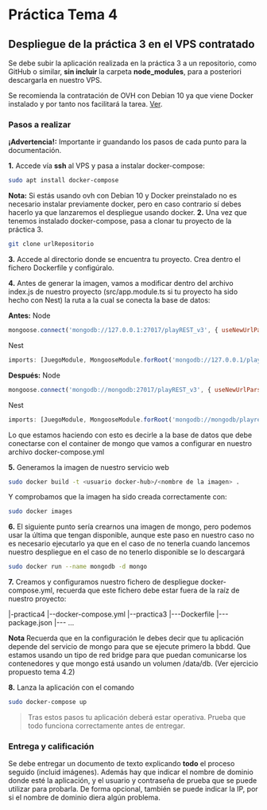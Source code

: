 # Práctica Tema 4

## Despliegue de la práctica 3 en el VPS contratado

Se debe subir la aplicación realizada en la práctica 3 a un repositorio, como GitHub o similar, **sin incluir** la carpeta **node_modules**, para a posteriori descargarla en nuestro VPS.

Se recomienda la contratación de OVH con Debian 10 ya que viene Docker instalado y por tanto nos facilitará la tarea. [Ver](https://www.ovh.es/order/vps/?v=3&_gl=1*175gno2*_gcl_aw*R0NMLjE2NzM5NTgwMjMuQ2owS0NRaUFxNW1lQmhDeUFSSXNBSnJ0ZHI2bTBscjZLUUtLanY5QmxYMlhZeG54Z2ZJMlNhM1hvanBLV1daS3J4WXVMSzd3SDRPWDVZRWFBdnZuRUFMd193Y0I.#/vps/build?selection=~(range~'Starter~flavor~'vps-starter-1-2-20~os~'debian_10_docker~datacenters~(GRA~1)~pricingMode~'default~duration~'P1M)).

### Pasos a realizar
**¡Advertencia!:** Importante ir guandando los pasos de cada punto para la documentación.

**1.** Accede vía **ssh** al VPS y pasa a instalar docker-compose:
```bash
sudo apt install docker-compose
```
**Nota:** Si estás usando ovh con Debian 10 y Docker preinstalado no es necesario instalar previamente docker, pero en caso contrario sí debes hacerlo ya que lanzaremos el despliegue usando docker.
**2.** Una vez que tenemos instalado docker-compose, pasa a clonar tu proyecto de la práctica 3.
```bash
git clone urlRepositorio
```
**3.** Accede al directorio donde se encuentra tu proyecto. Crea dentro el fichero Dockerfile y configúralo.

**4.** Antes de generar la imagen, vamos a modificar dentro del archivo index.js de nuestro proyecto (src/app.module.ts si tu proyecto ha sido hecho con Nest) la ruta a la cual se conecta la base de datos:

**Antes:**
Node
```js
mongoose.connect('mongodb://127.0.0.1:27017/playREST_v3', { useNewUrlParser: true, useUnifiedTopology: true });
```
Nest
```ts
imports: [JuegoModule, MongooseModule.forRoot('mongodb://127.0.0.1/playrest_V3'), WebModule],
```
**Después:**
Node
```js
mongoose.connect('mongodb://mongodb:27017/playREST_v3', { useNewUrlParser: true, useUnifiedTopology: true });
```
Nest
```ts
imports: [JuegoModule, MongooseModule.forRoot('mongodb://mongodb/playrest_V3'), WebModule],
```

Lo que estamos haciendo con esto es decirle a la base de datos que debe conectarse con el container de mongo que vamos a configurar en nuestro archivo docker-compose.yml

**5.** Generamos la imagen de nuestro servicio web
```bash
sudo docker build -t <usuario docker-hub>/<nombre de la imagen> .
```

Y comprobamos que la imagen ha sido creada correctamente con:
```bash
sudo docker images
```
**6.** El siguiente punto sería crearnos una imagen de mongo, pero podemos usar la última que tengan disponible, aunque este paso en nuestro caso no es necesario ejecutarlo ya que en el caso de no tenerla cuando lancemos nuestro despliegue en el caso de no tenerlo disponible se lo descargará
```bash
sudo docker run --name mongodb -d mongo
```
**7.** Creamos y configuramos nuestro fichero de despliegue docker-compose.yml, recuerda que este fichero debe estar fuera de la raíz de nuestro proyecto:

|-practica4
|--docker-compose.yml
|--practica3
|---Dockerfile
|---package.json
|--- ...

**Nota** Recuerda que en la configuración le debes decir que tu aplicación depende del servicio de mongo para que se ejecute primero la bbdd. Que estamos usando un tipo de red bridge para que puedan comunicarse los contenedores y que mongo está usando un volumen /data/db. (Ver ejercicio propuesto tema 4.2)

**8.** Lanza la aplicación con el comando
```bash
sudo docker-compose up
```

> Tras estos pasos tu aplicación deberá estar operativa. Prueba que todo funciona correctamente antes de entregar.
### Entrega y calificación

Se debe entregar un documento de texto explicando **todo** el proceso seguido (incluid imágenes). Además hay que indicar el nombre de dominio donde esté la aplicación, y el usuario y contraseña de prueba que se puede utilizar para probarla. De forma opcional, también se puede indicar la IP, por si el nombre de dominio diera algún problema.
